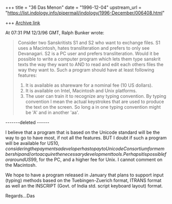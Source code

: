 +++
title = "36 Das Menon"
date = "1996-12-04"
upstream_url = "https://list.indology.info/pipermail/indology/1996-December/006408.html"

+++
[Archive link](https://list.indology.info/pipermail/indology/1996-December/006408.html)

At 07:31 PM 12/3/96 GMT, Ralph Bunker <ralphbunker at msn.com> wrote:

>
>Consider two Sanskritists S1 and S2 who want to exchange files. S1 uses a 
>Macintosh, hates transliteration and prefers to only see Devanagari. S2 is a 
>PC user and prefers transliteration. Would it be possible to write a computer 
>program which lets them type sanskrit texts the way they want to AND to read 
>and edit each others files the way they want to. Such a program should have at 
>least following features:
>1. It is available as shareware for a nominal fee (10 US dollars).
>2. It is available on Intel, Macintosh and Unix platforms.
>3. The user can train it to recognize any typing convention.  By typing 
>convention I mean the actual keystrokes that are used to produce the text on 
>the screen. So long a in one typing convention might be 'A' and in another 
>'aa'.

-------deleted ------

I believe that a program that is based on the  Unicode standard will be the
way to go to have most, if not all the features. BUT I doubt if such a
program will be available for US$10, considering the payments a developer
has to pay to Unicode Consortium for membership and/or to acquire the
necessary development tools. Perhaps it is possible for around US$99, for
the PC, and a higher fee for Unix. I cannot comment on the Macintosh.

We hope to have a program released in January that plans to support input
(typing) methods based on the Tuebingen-Zuerich format, ITRANS format as
well an the INSCRIPT (Govt. of India std. script keyboard layout) format.

Regards...Das





